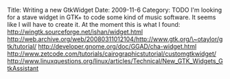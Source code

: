 Title: Writing a new GtkWidget
Date: 2009-11-6
Category: TODO
I'm looking for a stave widget in GTK+ to code some kind of music software. It seems like I will have to create it. At the moment this is
what I found: http://wingtk.sourceforge.net/ishan/widget.html
http://web.archive.org/web/20080311012104/http://www.gtk.org/\~otaylor/gtk/tutorial/ http://developer.gnome.org/doc/GGAD/cha-widget.html
http://www.zetcode.com/tutorials/cairographicstutorial/customgtkwidget/
http://www.linuxquestions.org/linux/articles/Technical/New_GTK_Widgets_GtkAssistant
